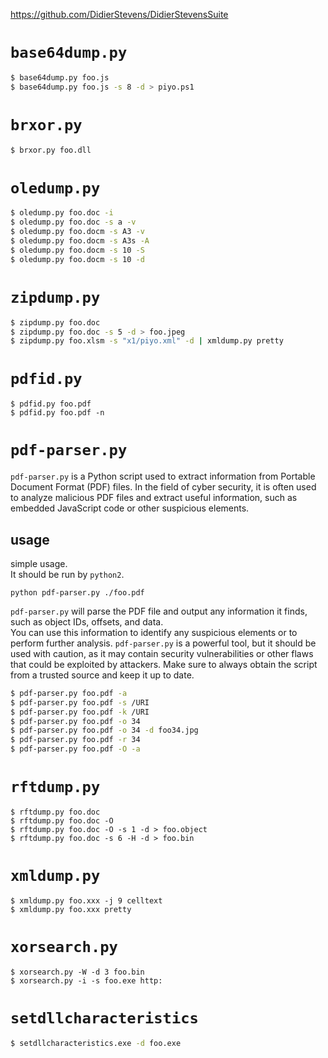 https://github.com/DidierStevens/DidierStevensSuite

# `base64dump.py`
```zsh
$ base64dump.py foo.js
$ base64dump.py foo.js -s 8 -d > piyo.ps1
```
# `brxor.py`
```zsh
$ brxor.py foo.dll
```
# `oledump.py`
```zsh
$ oledump.py foo.doc -i
$ oledump.py foo.doc -s a -v
$ oledump.py foo.docm -s A3 -v
$ oledump.py foo.docm -s A3s -A
$ oledump.py foo.docm -s 10 -S
$ oledump.py foo.docm -s 10 -d
```
# `zipdump.py`
```zsh
$ zipdump.py foo.doc
$ zipdump.py foo.doc -s 5 -d > foo.jpeg
$ zipdump.py foo.xlsm -s "x1/piyo.xml" -d | xmldump.py pretty
```
# `pdfid.py`
```
$ pdfid.py foo.pdf
$ pdfid.py foo.pdf -n
```
# `pdf-parser.py`
`pdf-parser.py` is a Python script used to extract information from Portable Document Format (PDF) files. In the field of cyber security, it is often used to analyze malicious PDF files and extract useful information, such as embedded JavaScript code or other suspicious elements.
## usage
simple usage.  
It should be run by `python2`.
```
python pdf-parser.py ./foo.pdf
```
`pdf-parser.py` will parse the PDF file and output any information it finds, such as object IDs, offsets, and data.  
You can use this information to identify any suspicious elements or to perform further analysis.
`pdf-parser.py` is a powerful tool, but it should be used with caution, as it may contain security vulnerabilities or other flaws that could be exploited by attackers. Make sure to always obtain the script from a trusted source and keep it up to date.
```zsh
$ pdf-parser.py foo.pdf -a
$ pdf-parser.py foo.pdf -s /URI
$ pdf-parser.py foo.pdf -k /URI
$ pdf-parser.py foo.pdf -o 34
$ pdf-parser.py foo.pdf -o 34 -d foo34.jpg
$ pdf-parser.py foo.pdf -r 34
$ pdf-parser.py foo.pdf -O -a
```
# `rftdump.py`
```
$ rftdump.py foo.doc
$ rftdump.py foo.doc -O
$ rftdump.py foo.doc -O -s 1 -d > foo.object
$ rftdump.py foo.doc -s 6 -H -d > foo.bin
```
# `xmldump.py`
```
$ xmldump.py foo.xxx -j 9 celltext
$ xmldump.py foo.xxx pretty
```
# `xorsearch.py`
```
$ xorsearch.py -W -d 3 foo.bin
$ xorsearch.py -i -s foo.exe http:
```
# `setdllcharacteristics`
```zsh
$ setdllcharacteristics.exe -d foo.exe
```